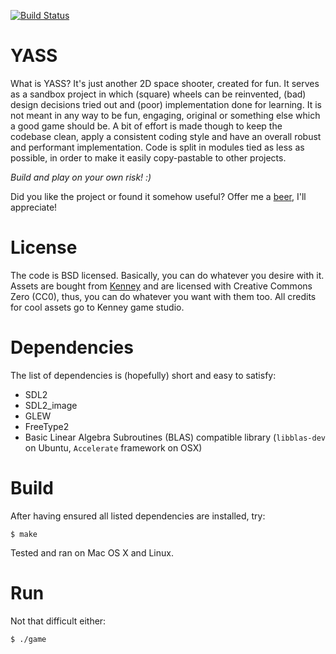 [![Build Status](https://travis-ci.org/V0idExp/yass.svg?branch=master)](https://travis-ci.org/V0idExp/yass)

YASS
====

What is YASS? It's just another 2D space shooter, created for fun. It serves as
a sandbox project in which (square) wheels can be reinvented, (bad) design
decisions tried out and (poor) implementation done for learning. It is not meant
in any way to be fun, engaging, original or something else which a good game
should be. A bit of effort is made though to keep the codebase clean, apply a
consistent coding style and have an overall robust and performant
implementation. Code is split in modules tied as less as possible, in order to
make it easily copy-pastable to other projects.

*Build and play on your own risk! :)*

Did you like the project or found it somehow useful? Offer me a
[beer](http://paypal.me/voidexp/5), I'll appreciate!

# License
The code is BSD licensed. Basically, you can do whatever you desire with it.
Assets are bought from [Kenney](http://www.kenney.nl) and are licensed with
Creative Commons Zero (CC0), thus, you can do whatever you want with them too.
All credits for cool assets go to Kenney game studio.

# Dependencies

The list of dependencies is (hopefully) short and easy to satisfy:

 * SDL2
 * SDL2_image
 * GLEW
 * FreeType2
 * Basic Linear Algebra Subroutines (BLAS) compatible library
   (`libblas-dev` on Ubuntu, `Accelerate` framework on OSX)

# Build

After having ensured all listed dependencies are installed, try:

    $ make

Tested and ran on Mac OS X and Linux.

# Run

Not that difficult either:

    $ ./game
